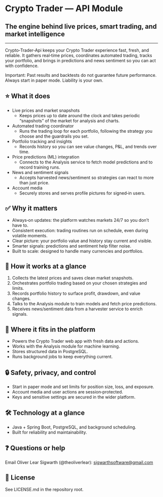 # Crypto Trader — API Module
## The engine behind live prices, smart trading, and market intelligence

---

Crypto‑Trader‑Api keeps your Crypto Trader experience fast, fresh, and reliable. It gathers real‑time prices, coordinates automated trading, tracks your portfolio, and brings in predictions and news sentiment so you can act with confidence.

Important: Past results and backtests do not guarantee future performance. Always start in paper mode. Liability is your own.

## ⭐️ What it does
- Live prices and market snapshots
  - Keeps prices up to date around the clock and takes periodic “snapshots” of the market for analysis and charts.
- Automated trading coordinator
  - Runs the trading loop for each portfolio, following the strategy you choose and the guardrails you set.
- Portfolio tracking and insights
  - Records history so you can see value changes, P&L, and trends over time.
- Price predictions (ML) integration
  - Connects to the Analysis service to fetch model predictions and to record training runs.
- News and sentiment signals
  - Accepts harvested news/sentiment so strategies can react to more than just price.
- Account media
  - Securely stores and serves profile pictures for signed‑in users.

## ✅ Why it matters
- Always‑on updates: the platform watches markets 24/7 so you don’t have to.
- Consistent execution: trading routines run on schedule, even during volatile moments.
- Clear picture: your portfolio value and history stay current and visible.
- Smarter signals: predictions and sentiment help filter noise.
- Built to scale: designed to handle many currencies and portfolios.

## 🚀 How it works at a glance
1. Collects the latest prices and saves clean market snapshots.
2. Orchestrates portfolio trading based on your chosen strategies and limits.
3. Records portfolio history to surface profit, drawdown, and value changes.
4. Talks to the Analysis module to train models and fetch price predictions.
5. Receives news/sentiment data from a harvester service to enrich signals.

## 🔗 Where it fits in the platform
- Powers the Crypto Trader web app with fresh data and actions.
- Works with the Analysis module for machine learning.
- Stores structured data in PostgreSQL.
- Runs background jobs to keep everything current.

## 🔒 Safety, privacy, and control
- Start in paper mode and set limits for position size, loss, and exposure.
- Account media and user actions are session‑protected.
- Keys and sensitive settings are secured in the wider platform.

## 🛠️ Technology at a glance
- Java + Spring Boot, PostgreSQL, and background scheduling.
- Built for reliability and maintainability.

## ❓ Questions or help
Email Oliver Lear Sigwarth (@theoliverlear): sigwarthsoftware@gmail.com

## 📄 License
See LICENSE.md in the repository root.
